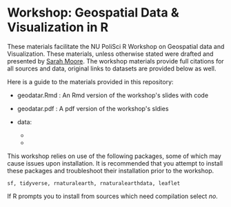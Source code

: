 # Workshop: Geospatial Data & Visualization in R 

These materials facilitate the NU PoliSci R Workshop on Geospatial data and Visualization. These materials, unless otherwise stated were drafted and presented by [Sarah Moore](sarah-moore.github.io). The workshop materials provide full citations for all sources and data, original links to datasets are provided below as well. 

Here is a guide to the materials provided in this repository: 

- geodatar.Rmd : An Rmd version of the workshop's slides with code 

- geodatar.pdf : A pdf version of the workshop's sldies 

- data: 

  - 
  
  - 


This workshop relies on use of the following packages, some of which may cause issues upon installation. It is recommended that you attempt to install these packages and troubleshoot their installation prior to the workshop. 

`sf, tidyverse, rnaturalearth, rnaturalearthdata, leaflet`

If R prompts you to install from sources which need compilation select *no*. 
